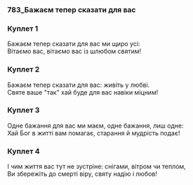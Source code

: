### 783_Бажаєм тепер сказати для вас
### Куплет 1
Бажаєм тепер сказати для вас ми щиро усі: <br/>Вітаємо вас, вітаємо вас із шлюбом святим!
### Куплет 2
Бажаєм тепер сказати для вас: живіть у любві. <br/>Святе ваше "так" хай буде для вас навіки міцним!
### Куплет 3
Одне бажання для вас ми маєм, одне бажання, лиш одне: <br/>Хай Бог в житті вам помагає, старання й мудрість подає!
### Куплет 4
І чим життя вас тут не зустріне: снігами, вітром чи теплом, <br/>Ви збережіть до смерті віру, святу надію і любов!
